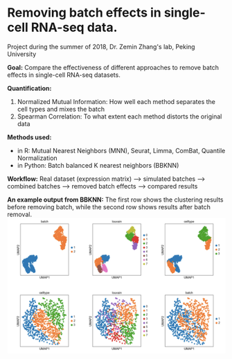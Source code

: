 # Removing batch effects in single-cell RNA-seq data.

Project during the summer of 2018, Dr. Zemin Zhang's lab, Peking University

**Goal:**
Compare the effectiveness of different approaches to remove batch effects in single-cell RNA-seq datasets.

**Quantification:**
1. Normalized Mutual Information: How well each method separates the cell types and mixes the batch
2. Spearman Correlation: To what extent each method distorts the original data

**Methods used:**
 - in R: Mutual Nearest Neighbors (MNN), Seurat, Limma, ComBat, Quantile Normalization
 - in Python: Batch balanced K nearest neighbors (BBKNN) 

**Workflow:**
Real dataset (expression matrix) --> simulated batches --> combined batches
--> removed batch effects --> compared results 

**An example output from BBKNN:**
The first row shows the clustering results before removing batch, while the second row shows results after batch removal.
![Before vs. After batch removal using BBKNN](https://github.com/miko-798/batch_effects_removal/blob/master/bbknn.png)


